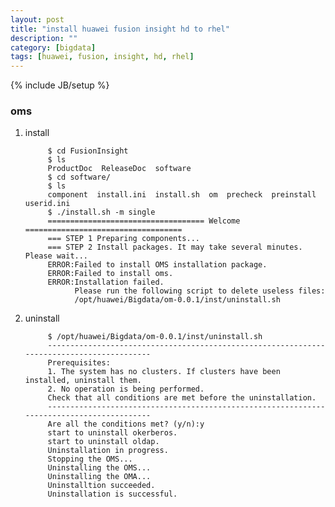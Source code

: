 ```yaml
---
layout: post
title: "install huawei fusion insight hd to rhel"
description: ""
category: [bigdata]
tags: [huawei, fusion, insight, hd, rhel]
---
```

{% include JB/setup %}


### oms

1. install

            $ cd FusionInsight
            $ ls
            ProductDoc  ReleaseDoc  software
            $ cd software/
            $ ls
            component  install.ini  install.sh  om  precheck  preinstall  userid.ini
            $ ./install.sh -m single
            =================================== Welcome ===================================
            === STEP 1 Preparing components...
            === STEP 2 Install packages. It may take several minutes. Please wait...
            ERROR:Failed to install OMS installation package.
            ERROR:Failed to install oms.
            ERROR:Installation failed.
                  Please run the following script to delete useless files:
                  /opt/huawei/Bigdata/om-0.0.1/inst/uninstall.sh

1. uninstall

            $ /opt/huawei/Bigdata/om-0.0.1/inst/uninstall.sh
            ------------------------------------------------------------------------------------------
            Prerequisites:
            1. The system has no clusters. If clusters have been installed, uninstall them.
            2. No operation is being performed.
            Check that all conditions are met before the uninstallation.
            ------------------------------------------------------------------------------------------
            Are all the conditions met? (y/n):y
            start to uninstall okerberos.
            start to uninstall oldap.
            Uninstallation in progress.
            Stopping the OMS...
            Uninstalling the OMS...
            Uninstalling the OMA...
            Uninstalltion succeeded.
            Uninstallation is successful.
